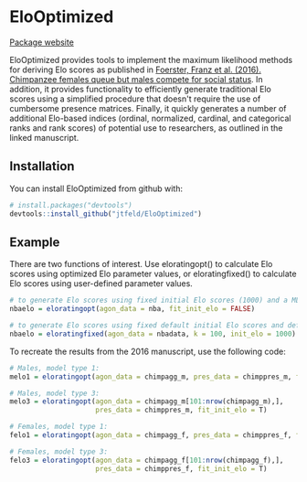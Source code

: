 
<!-- README.md is generated from README.Rmd. Please edit that file -->
EloOptimized
============

[Package website](https://jtfeld.github.io/EloOptimized/)

EloOptimized provides tools to implement the maximum likelihood methods for deriving Elo scores as published in [Foerster, Franz et al. (2016). Chimpanzee females queue but males compete for social status](https://www.nature.com/articles/srep35404). In addition, it provides functionality to efficiently generate traditional Elo scores using a simplified procedure that doesn't require the use of cumbersome presence matrices. Finally, it quickly generates a number of additional Elo-based indices (ordinal, normalized, cardinal, and categorical ranks and rank scores) of potential use to researchers, as outlined in the linked manuscript.

Installation
------------

You can install EloOptimized from github with:

``` r
# install.packages("devtools")
devtools::install_github("jtfeld/EloOptimized")
```

Example
-------

There are two functions of interest. Use eloratingopt() to calculate Elo scores using optimized Elo parameter values, or eloratingfixed() to calculate Elo scores using user-defined parameter values.

``` r
# to generate Elo scores using fixed initial Elo scores (1000) and a ML-fitted value for the K parameter:
nbaelo = eloratingopt(agon_data = nba, fit_init_elo = FALSE)

# to generate Elo scores using fixed default initial Elo scores and default K:
nbaelo = eloratingfixed(agon_data = nbadata, k = 100, init_elo = 1000)
```

To recreate the results from the 2016 manuscript, use the following code:

``` r
# Males, model type 1:
melo1 = eloratingopt(agon_data = chimpagg_m, pres_data = chimppres_m, fit_init_elo = F)

# Males, model type 3:
melo3 = eloratingopt(agon_data = chimpagg_m[101:nrow(chimpagg_m),], 
                     pres_data = chimppres_m, fit_init_elo = T)

# Females, model type 1: 
felo1 = eloratingopt(agon_data = chimpagg_f, pres_data = chimppres_f, fit_init_elo = F)

# Females, model type 3:
felo3 = eloratingopt(agon_data = chimpagg_f[101:nrow(chimpagg_f),], 
                     pres_data = chimppres_f, fit_init_elo = T)
```
